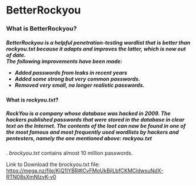 # 
<h1> BetterRockyou </h1>     

<h3> What is BetterRockyou? </h3>    

<h5> BetterRockyou is a helpful penetration-testing wordlist that is better than <em> rockyou.txt </em> because it adapts and improves the latter, which is now out of date.</br>   
  The following improvements have been made: 
  
  - Added passwords from leaks in recent years  
  - Added some strong but very common passwords.  
  - Removed very small, no longer realistic passwords. </h5>   
 
   
  <h4> What is <i>rockyou.txt</i>? </h4>  
  
 <h5> RockYou is a company whose database was hacked in 2009. The hackers published passwords that were stored in the database in clear text on the Internet. The contents of the loot can now be found in one of the most famous and most frequently used wordlists by hackers and pentesters, namely the one mentioned above: <em> rockyou.txt </em> </h5>.   <em> brockyou.txt </em> contains almost 10 million passwords.

Link to Download the brockyou.txt file: https://mega.nz/file/KiQ1lYBR#lCvFMoUkBjlLbfCKMCldwsuNdX-RTN08sXmNlzvK-v0 



